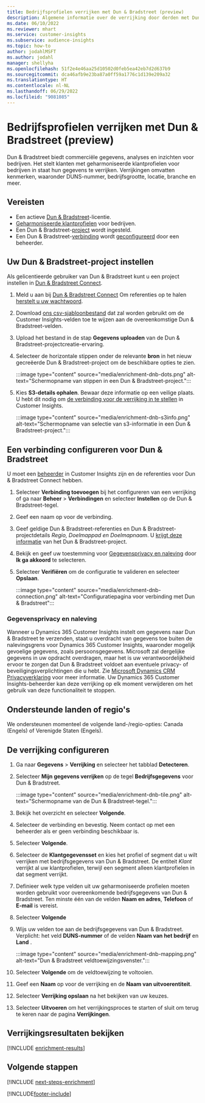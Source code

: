 ```yaml
---
title: Bedrijfsprofielen verrijken met Dun & Bradstreet (preview)
description: Algemene informatie over de verrijking door derden met Dun & Bradstreet.
ms.date: 06/10/2022
ms.reviewer: mhart
ms.service: customer-insights
ms.subservice: audience-insights
ms.topic: how-to
author: jodahlMSFT
ms.author: jodahl
manager: shellyha
ms.openlocfilehash: 51f2e4e46aa25d10502d0feb5ea42eb7d2d637b9
ms.sourcegitcommit: dca46afb9e23ba87a0ff59a1776c1d139e209a32
ms.translationtype: HT
ms.contentlocale: nl-NL
ms.lasthandoff: 06/29/2022
ms.locfileid: "9081085"
---
```

# <a name="enrich-company-profiles-with-dun--bradstreet-preview"></a>Bedrijfsprofielen verrijken met Dun & Bradstreet (preview)

Dun & Bradstreet biedt commerciële gegevens, analyses en inzichten voor bedrijven. Het stelt klanten met geharmoniseerde klantprofielen voor bedrijven in staat hun gegevens te verrijken. Verrijkingen omvatten kenmerken, waaronder DUNS-nummer, bedrijfsgrootte, locatie, branche en meer.

## <a name="prerequisites"></a>Vereisten

- Een actieve [Dun & Bradstreet](https://www.dnb.com/marketing/media/give-your-data-a-boost.html?source=microsoft_audience_insights)-licentie.
- [Geharmoniseerde klantprofielen](customer-profiles.md) voor bedrijven.
- Een Dun & Bradstreet-[project](#set-up-your-dun--bradstreet-project) wordt ingesteld.
- Een Dun & Bradstreet-[verbinding](connections.md) wordt [geconfigureerd](#configure-a-connection-for-dun--bradstreet) door een beheerder.

## <a name="set-up-your-dun--bradstreet-project"></a>Uw Dun & Bradstreet-project instellen

Als gelicentieerde gebruiker van Dun & Bradstreet kunt u een project instellen in [Dun & Bradstreet Connect](https://connect.dnb.com?lead_source=microsoft_audienceinsights).

1. Meld u aan bij [Dun & Bradstreet Connect](https://connect.dnb.com?lead_source=microsoft_audienceinsights) Om referenties op te halen [herstelt u uw wachtwoord](https://sso.dnb.com/signin/forgot-password?lead_source=microsoft_audienceinsights).

1. Download [ons csv-sjabloonbestand](https://c360devenrichment.blob.core.windows.net/mapping/DnBCIdatamapping.csv) dat zal worden gebruikt om de Customer Insights-velden toe te wijzen aan de overeenkomstige Dun & Bradstreet-velden.

1. Upload het bestand in de stap **Gegevens uploaden** van de Dun & Bradstreet-projectcreatie-ervaring.

1. Selecteer de horizontale stippen onder de relevante **bron** in het nieuw gecreëerde Dun & Bradstreet-project om de beschikbare opties te zien.

   :::image type="content" source="media/enrichment-dnb-dots.png" alt-text="Schermopname van stippen in een Dun & Bradstreet-project.":::

1. Kies **S3-details ophalen**. Bewaar deze informatie op een veilige plaats. U hebt dit nodig om [de verbinding voor de verrijking in te stellen](#configure-a-connection-for-dun--bradstreet) in Customer Insights.

   :::image type="content" source="media/enrichment-dnb-s3info.png" alt-text="Schermopname van selectie van s3-informatie in een Dun & Bradstreet-project.":::

## <a name="configure-a-connection-for-dun--bradstreet"></a>Een verbinding configureren voor Dun & Bradstreet

U moet een [beheerder](permissions.md#admin) in Customer Insights zijn en de referenties voor Dun & Bradstreet Connect hebben.

1. Selecteer **Verbinding toevoegen** bij het configureren van een verrijking of ga naar **Beheer** > **Verbindingen** en selecteer **Instellen** op de Dun & Bradstreet-tegel.

1. Geef een naam op voor de verbinding.

1. Geef geldige Dun & Bradstreet-referenties en Dun & Bradstreet-projectdetails *Regio, Doelmappad en Doelmapnaam*. U [krijgt deze informatie](#set-up-your-dun--bradstreet-project) van het Dun & Bradstreet-project.

1. Bekijk en geef uw toestemming voor [Gegevensprivacy en naleving](#data-privacy-and-compliance) door **Ik ga akkoord** te selecteren.

1. Selecteer **Verifiëren** om de configuratie te valideren en selecteer **Opslaan**.

   :::image type="content" source="media/enrichment-dnb-connection.png" alt-text="Configuratiepagina voor verbinding met Dun & Bradstreet":::

### <a name="data-privacy-and-compliance"></a>Gegevensprivacy en naleving

Wanneer u Dynamics 365 Customer Insights instelt om gegevens naar Dun & Bradstreet te verzenden, staat u overdracht van gegevens toe buiten de nalevingsgrens voor Dynamics 365 Customer Insights, waaronder mogelijk gevoelige gegevens, zoals persoonsgegevens. Microsoft zal dergelijke gegevens in uw opdracht overdragen, maar het is uw verantwoordelijkheid ervoor te zorgen dat Dun & Bradstreet voldoet aan eventuele privacy- of beveiligingsverplichtingen die u hebt. Zie [Microsoft Dynamics CRM Privacyverklaring](https://go.microsoft.com/fwlink/?linkid=396732) voor meer informatie.
Uw Dynamics 365 Customer Insights-beheerder kan deze verrijking op elk moment verwijderen om het gebruik van deze functionaliteit te stoppen.

## <a name="supported-countries-or-regions"></a>Ondersteunde landen of regio's

We ondersteunen momenteel de volgende land-/regio-opties: Canada (Engels) of Verenigde Staten (Engels).

## <a name="configure-the-enrichment"></a>De verrijking configureren

1. Ga naar **Gegevens** > **Verrijking** en selecteer het tabblad **Detecteren**.

1. Selecteer **Mijn gegevens verrijken** op de tegel **Bedrijfsgegevens** voor Dun & Bradstreet.

   :::image type="content" source="media/enrichment-dnb-tile.png" alt-text="Schermopname van de Dun & Bradstreet-tegel.":::

1. Bekijk het overzicht en selecteer **Volgende**.

1. Selecteer de verbinding en bevestig. Neem contact op met een beheerder als er geen verbinding beschikbaar is.

1. Selecteer **Volgende**.

1. Selecteer de **Klantgegevensset** en kies het profiel of segment dat u wilt verrijken met bedrijfsgegevens van Dun & Bradstreet. De entiteit *Klant* verrijkt al uw klantprofielen, terwijl een segment alleen klantprofielen in dat segment verrijkt.

1. Definieer welk type velden uit uw geharmoniseerde profielen moeten worden gebruikt voor overeenkomende bedrijfsgegevens van Dun & Bradstreet. Ten minste één van de velden **Naam en adres**, **Telefoon** of **E-mail** is vereist.

1. Selecteer **Volgende**

1. Wijs uw velden toe aan de bedrijfsgegevens van Dun & Bradstreet. Verplicht: het veld **DUNS-nummer** of de velden **Naam van het bedrijf** en **Land** .

      :::image type="content" source="media/enrichment-dnb-mapping.png" alt-text="Dun & Bradstreet veldtoewijzingsvenster.":::

1. Selecteer **Volgende** om de veldtoewijzing te voltooien.

1. Geef een **Naam** op voor de verrijking en de **Naam van uitvoerentiteit**.

1. Selecteer **Verrijking opslaan** na het bekijken van uw keuzes.

1. Selecteer **Uitvoeren** om het verrijkingsproces te starten of sluit om terug te keren naar de pagina **Verrijkingen**.

## <a name="view-enrichment-results"></a>Verrijkingsresultaten bekijken

[!INCLUDE [enrichment-results](includes/enrichment-results.md)]

## <a name="next-steps"></a>Volgende stappen

[!INCLUDE [next-steps-enrichment](includes/next-steps-enrichment.md)]

[!INCLUDE[footer-include](includes/footer-banner.md)]
